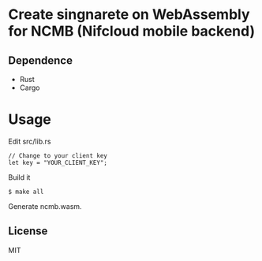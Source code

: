 # Create singnarete on WebAssembly for NCMB (Nifcloud mobile backend)

## Dependence

- Rust
- Cargo

# Usage

Edit src/lib.rs

```
// Change to your client key
let key = "YOUR_CLIENT_KEY";
```

Build it

```
$ make all
```

Generate ncmb.wasm.

## License

MIT